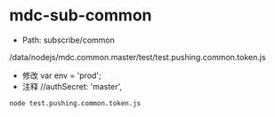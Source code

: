 
# mdc-sub-common
- Path: subscribe/common


/data/nodejs/mdc.common.master/test/test.pushing.common.token.js

- 修改 var env = 'prod';
- 注释 //authSecret: 'master',

```
node test.pushing.common.token.js
```

